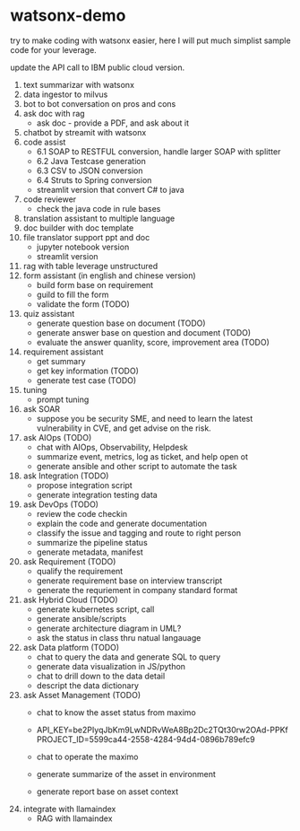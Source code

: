 # watsonx-demo

try to make coding with watsonx easier, here I will put much simplist sample code for your leverage.

update the API call to IBM public cloud version.

1. text summarizar with watsonx
2. data ingestor to milvus
3. bot to bot conversation on pros and cons
4. ask doc with rag
    - ask doc - provide a PDF, and ask about it
5. chatbot by streamit with watsonx
6. code assist
    - 6.1 SOAP to RESTFUL conversion, handle larger SOAP with splitter
    - 6.2 Java Testcase generation
    - 6.3 CSV to JSON conversion
    - 6.4 Struts to Spring conversion
    - streamlit version that convert C# to java
7. code reviewer
    - check the java code in rule bases
8. translation assistant to multiple language
9. doc builder with doc template
10. file translator support ppt and doc
    - jupyter notebook version
    - streamlit version
11. rag with table leverage unstructured
12. form assistant (in english and chinese version)
    - build form base on requirement
    - guild to fill the form
    - validate the form (TODO)
13. quiz assistant
    - generate question base on document (TODO)
    - generate answer base on question and document (TODO)
    - evaluate the answer quanlity, score, improvement area (TODO)
14. requirement assistant
    - get summary
    - get key information (TODO)
    - generate test case (TODO)
15. tuning
    - prompt tuning
16. ask SOAR
    - suppose you be security SME, and need to learn the latest vulnerability in CVE, and get advise on the risk.
17. ask AIOps (TODO)
    - chat with AIOps, Observability, Helpdesk
    - summarize event, metrics, log as ticket, and help open ot
    - generate ansible and other script to automate the task
18. ask Integration (TODO)
    - propose integration script
    - generate integration testing data
19. ask DevOps (TODO)
    - review the code checkin
    - explain the code and generate documentation
    - classify the issue and tagging and route to right person
    - summarize the pipeline status
    - generate metadata, manifest
20. ask Requirement (TODO)
    - qualify the requirement
    - generate requirement base on interview transcript
    - generate the requriement in company standard format
21. ask Hybrid Cloud (TODO)
    - generate kubernetes script, call
    - generate ansible/scripts
    - generate architecture diagram in UML?
    - ask the status in class thru natual langauage
22. ask Data platform (TODO)
    - chat to query the data and generate SQL to query
    - generate data visualization in JS/python
    - chat to drill down to the data detail
    - descript the data dictionary
23. ask Asset Management (TODO)
    - chat to know the asset status from maximo
   
    - API_KEY=be2PIyqJbKm9LwNDRvWeA8Bp2Dc2TQt30rw2OAd-PPKf
PROJECT_ID=5599ca44-2558-4284-94d4-0896b789efc9
    - chat to operate the maximo
    - generate summarize of the asset in environment
    - generate report base on asset context
24. integrate with llamaindex
    - RAG with llamaindex
